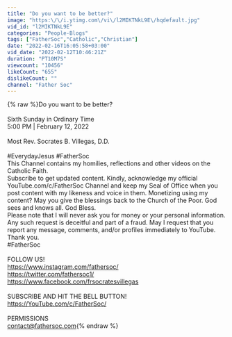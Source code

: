 ```yaml
---
title: "Do you want to be better?"
image: "https:\/\/i.ytimg.com\/vi\/l2MIKTNkL9E\/hqdefault.jpg"
vid_id: "l2MIKTNkL9E"
categories: "People-Blogs"
tags: ["FatherSoc","Catholic","Christian"]
date: "2022-02-16T16:05:58+03:00"
vid_date: "2022-02-12T10:46:21Z"
duration: "PT10M7S"
viewcount: "10456"
likeCount: "655"
dislikeCount: ""
channel: "Father Soc"
---
```

{% raw %}Do you want to be better?<br /><br />Sixth Sunday in Ordinary Time<br />5:00 PM | February 12, 2022<br /><br />Most Rev. Socrates B. Villegas, D.D.<br /><br />#EverydayJesus #FatherSoc <br />This Channel contains my homilies, reflections and other videos on the Catholic Faith. <br />Subscribe to get updated content. Kindly, acknowledge my official ﻿YouTube.com/c/FatherSoc﻿ Channel and keep my Seal of Office when you post content with my likeness and voice in them. Monetizing using my content? May you give the blessings back to the Church of the Poor. God sees and knows all. God Bless.<br />Please note that I will never ask you for money or your personal information. Any such request is deceitful and part of a fraud. May I request that you report any message, comments, and/or profiles immediately to YouTube. Thank you.<br />#FatherSoc<br /><br />FOLLOW US!<br /><a rel="nofollow" target="blank" href="https://www.instagram.com/fathersoc/">https://www.instagram.com/fathersoc/</a><br /><a rel="nofollow" target="blank" href="https://twitter.com/fathersoc1/">https://twitter.com/fathersoc1/</a><br /><a rel="nofollow" target="blank" href="https://www.facebook.com/frsocratesvillegas">https://www.facebook.com/frsocratesvillegas</a><br /><br />SUBSCRIBE AND HIT THE BELL BUTTON!<br /><a rel="nofollow" target="blank" href="https://YouTube.com/c/FatherSoc/">https://YouTube.com/c/FatherSoc/</a><br /><br />PERMISSIONS<br />contact@fathersoc.com{% endraw %}
